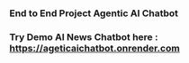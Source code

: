 ### End to End Project Agentic AI Chatbot

### Try Demo AI News Chatbot here : https://ageticaichatbot.onrender.com
